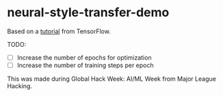 # neural-style-transfer-demo
Based on a [tutorial](https://www.tensorflow.org/tutorials/generative/style_transfer) from TensorFlow.

TODO:
- [ ] Increase the number of epochs for optimization
- [ ] Increase the number of training steps per epoch

This was made during Global Hack Week: AI/ML Week from Major League Hacking.
